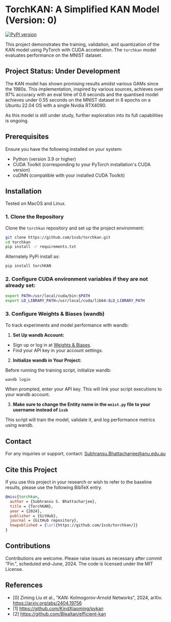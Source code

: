# TorchKAN: A Simplified KAN Model (Version: 0)
[![PyPI version](https://badge.fury.io/py/TorchKAN.svg)](https://pypi.org/project/TorchKAN/)

This project demonstrates the training, validation, and quantization of the KAN model using PyTorch with CUDA acceleration. The `torchkan` model evaluates performance on the MNIST dataset.

## Project Status: Under Development

The KAN model has shown promising results amidst various GAMs since the 1980s. This implementation, inspired by various sources, achieves over 97% accuracy with an eval time of 0.6 seconds and the quantised model achieves under 0.55 seconds on the MNIST dataset in 8 epochs on a Ubuntu 22.04 OS with a single Nvidia RTX4090. 

As this model is still under study, further exploration into its full capabilities is ongoing.

## Prerequisites

Ensure you have the following installed on your system:

- Python (version 3.9 or higher)
- CUDA Toolkit (corresponding to your PyTorch installation's CUDA version)
- cuDNN (compatible with your installed CUDA Toolkit)

## Installation

Tested on MacOS and Linux.

### 1. Clone the Repository

Clone the `torchkan` repository and set up the project environment:

```bash
git clone https://github.com/1ssb/torchkan.git
cd torchkan
pip install -r requirements.txt
```

Alternately PyPi install as:

```bash
pip install torchKAN
```

### 2. Configure CUDA environment variables if they are not already set:

```bash
export PATH=/usr/local/cuda/bin:$PATH
export LD_LIBRARY_PATH=/usr/local/cuda/lib64:$LD_LIBRARY_PATH
```

### 3. Configure Weights & Biases (wandb)

To track experiments and model performance with wandb:

1. **Set Up wandb Account:**

- Sign up or log in at [Weights & Biases](https://wandb.ai).
- Find your API key in your account settings.

2. **Initialize wandb in Your Project:**

Before running the training script, initialize wandb:

```python
wandb login
```

When prompted, enter your API key. This will link your script executions to your wandb account.

3. **Make sure to change the Entity name in the `mnist.py` file to your username instead of `1ssb`**

This script will train the model, validate it, and log performance metrics using wandb.

## Contact

For any inquiries or support, contact: Subhransu.Bhattacharjee@anu.edu.au

## Cite this Project

If you use this project in your research or wish to refer to the baseline results, please use the following BibTeX entry.

```bibtex
@misc{torchkan,
  author = {Subhransu S. Bhattacharjee},
  title = {TorchKAN},
  year = {2024},
  publisher = {GitHub},
  journal = {GitHub repository},
  howpublished = {\url{https://github.com/1ssb/torchkan/}}
}
```

## Contributions

Contributions are welcome. Please raise issues as necessary after commit "Fin.", scheduled end-June, 2024. The code is licensed under the MIT License.

## References

- [0] Ziming Liu et al., "KAN: Kolmogorov-Arnold Networks", 2024, arXiv. https://arxiv.org/abs/2404.19756
- [1] https://github.com/KindXiaoming/pykan
- [2] https://github.com/Blealtan/efficient-kan
